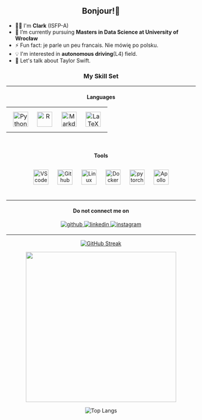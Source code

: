 ## <div align="center">Bonjour!👋</div>  


- 👨‍💻 I'm **Clark** (ISFP-A)
- 🌱 I’m currently pursuing **Masters in Data Science at University of Wrocław**
- ⚡ Fun fact: je parle un peu francais. Nie mówię po polsku.
- 💡 I'm interested in **autonomous driving**(L4) field.
- 💬 Let's talk about Taylor Swift.


<h3 align="center"> My Skill Set </h3>

------
<h4 align="center"> Languages </h4>
<table align="center"><tr>

</td><td valign="top" width="100%">
<!-- ### Backend   -->
<div align="center">
  <a href="https://www.python.org/" target="_blank"><img style="margin: 10px" src="https://profilinator.rishav.dev/skills-assets/python-original.svg" alt="Python" height="40" /></a>
  <a href="https://www.r-project.org/" target="_blank"><img style="margin: 10px" src="https://profilinator.rishav.dev/skills-assets/r.svg" alt="R" height="40" /></a>  
  <!-- <a href="https://www.cplusplus.com/" target="_blank"><img style="margin: 10px" src="https://profilinator.rishav.dev/skills-assets/cplusplus-original.svg" alt="C++" height="50" /></a> -->
  <a href="https://www.markdownguide.org/" target="_blank"><img style="margin: 10px" src="https://upload.wikimedia.org/wikipedia/commons/thumb/4/48/Markdown-mark.svg/2560px-Markdown-mark.svg.png" alt="Markdown" height="40" /></a>
  <a href="https://www.latex-project.org/" target="_blank"><img style="margin: 10px" src="https://profilinator.rishav.dev/skills-assets/latex.png" alt="LaTeX" height="40" /></a>
</div>
</tr></table>
<br/>

<h4 align="center"> Tools </h4>
<div align="center">
  <a href="https://code.visualstudio.com/" target="_blank"><img style="margin: 10px" src="https://upload.wikimedia.org/wikipedia/commons/thumb/9/9a/Visual_Studio_Code_1.35_icon.svg/2048px-Visual_Studio_Code_1.35_icon.svg.png" alt="VScode" height="40" /></a>
  <a href="https://github.com/" target="_blank"><img style="margin: 10px" src="https://cdn.simpleicons.org/github"" alt="Github" height="40" /></a>
  <a href="https://www.linux.org/" target="_blank"><img style="margin: 10px" src="https://profilinator.rishav.dev/skills-assets/linux-original.svg" alt="Linux" height="40" /></a>
  <a href="https://www.docker.com/" target="_blank"><img style="margin: 10px" src="https://profilinator.rishav.dev/skills-assets/docker-original-wordmark.svg" alt="Docker" height="40" /></a>  
  <a href="https://pytorch.org/" target="_blank"><img style="margin: 10px" src="https://profilinator.rishav.dev/skills-assets/pytorch-icon.svg"   alt="pytorch" height="40" /></a>
  <a href="https://www.apollo.auto//" target="_blank"><img style="margin: 10px" src="https://www.apollo.auto/abolo/images/logo.png"   alt="Apollo" height="40" /></a>
</div>
<br/>

-----

<div align="center">
<h4> Do not connect me on  </h4>
<a href="https://github.com/wenjie-hoo" target="_blank">
<img src=https://img.shields.io/badge/github-%2324292e.svg?&style=for-the-badge&logo=github&logoColor=white alt=github style="margin-bottom: 5px;" />
</a>
<a href="https://www.linkedin.com/in/wenjie-hu/" target="_blank">
<img src=https://img.shields.io/badge/linkedin-%231E77B5.svg?&style=for-the-badge&logo=linkedin&logoColor=white alt=linkedin style="margin-bottom: 5px;" />
</a>  
<a href="https://www.instagram.com/clark_hoo/" target="_blank">
<img src=https://img.shields.io/badge/instagram-%23000000.svg?&style=for-the-badge&logo=instagram&logoColor=white alt=instagram style="margin-bottom: 5px;" />
</a>
</div>

---
<div align="center">

[![GitHub Streak](https://streak-stats.demolab.com/?user=wenjie-hoo)](https://git.io/streak-stats)
  
  <img src="https://github-readme-stats.vercel.app/api?username=wenjie-hoo&show_icons=true&rank_icon=github" width="400">

![Top Langs](https://github-readme-stats.vercel.app/api/top-langs/?username=wenjie-hoo&layout=compact)
</div>
